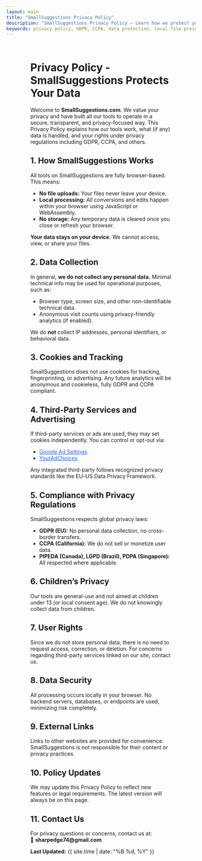 ```yaml
---
layout: main
title: "SmallSuggestions Privacy Policy"
description: "SmallSuggestions Privacy Policy — Learn how we protect your privacy with 100% local file processing. No uploads, no tracking, fully GDPR & CCPA compliant."
keywords: privacy policy, GDPR, CCPA, data protection, local file processing, secure file converter, browser-based tools, no file upload, small suggestions privacy
---
```


<div class="tool-page" style="margin: 4rem;">
  <h1>Privacy Policy - SmallSuggestions Protects Your Data</h1>
  <p>
    Welcome to <strong>SmallSuggestions.com</strong>. We value your privacy and have built all our tools to operate in a secure, transparent, and privacy-focused way. 
    This Privacy Policy explains how our tools work, what (if any) data is handled, and your rights under privacy regulations including GDPR, CCPA, and others.
  </p>

  <h2>1. How SmallSuggestions Works</h2>
  <p>
    All tools on SmallSuggestions are fully browser-based. This means:
  </p>
  <ul>
    <li><strong>No file uploads:</strong> Your files never leave your device.</li>
    <li><strong>Local processing:</strong> All conversions and edits happen within your browser using JavaScript or WebAssembly.</li>
    <li><strong>No storage:</strong> Any temporary data is cleared once you close or refresh your browser.</li>
  </ul>
  <p>
    <strong>Your data stays on your device.</strong> We cannot access, view, or share your files.
  </p>

  <h2>2. Data Collection</h2>
  <p>
    In general, <strong>we do not collect any personal data.</strong> Minimal technical info may be used for operational purposes, such as:
  </p>
  <ul>
    <li>Browser type, screen size, and other non-identifiable technical data.</li>
    <li>Anonymous visit counts using privacy-friendly analytics (if enabled).</li>
  </ul>
  <p>
    We do <strong>not</strong> collect IP addresses, personal identifiers, or behavioral data.
  </p>

  <h2>3. Cookies and Tracking</h2>
  <p>
    SmallSuggestions does not use cookies for tracking, fingerprinting, or advertising. Any future analytics will be anonymous and cookieless, fully GDPR and CCPA compliant.
  </p>

  <h2>4. Third-Party Services and Advertising</h2>
  <p>
    If third-party services or ads are used, they may set cookies independently. You can control or opt-out via:
  </p>
  <ul>
    <li><a href="https://adssettings.google.com/" target="_blank" class="link">Google Ad Settings</a></li>
    <li><a href="https://optout.aboutads.info/" target="_blank" class="link">YourAdChoices</a></li>
  </ul>
  <p>
    Any integrated third-party follows recognized privacy standards like the EU–US Data Privacy Framework.
  </p>

  <h2>5. Compliance with Privacy Regulations</h2>
  <p>
    SmallSuggestions respects global privacy laws:
  </p>
  <ul>
    <li><strong>GDPR (EU):</strong> No personal data collection, no cross-border transfers.</li>
    <li><strong>CCPA (California):</strong> We do not sell or monetize user data.</li>
    <li><strong>PIPEDA (Canada), LGPD (Brazil), PDPA (Singapore):</strong> All respected where applicable.</li>
  </ul>

  <h2>6. Children’s Privacy</h2>
  <p>
    Our tools are general-use and not aimed at children under 13 (or local consent age). We do not knowingly collect data from children.
  </p>

  <h2>7. User Rights</h2>
  <p>
    Since we do not store personal data, there is no need to request access, correction, or deletion. For concerns regarding third-party services linked on our site, contact us.
  </p>

  <h2>8. Data Security</h2>
  <p>
    All processing occurs locally in your browser. No backend servers, databases, or endpoints are used, minimizing risk completely.
  </p>

  <h2>9. External Links</h2>
  <p>
    Links to other websites are provided for convenience. SmallSuggestions is not responsible for their content or privacy practices.
  </p>

  <h2>10. Policy Updates</h2>
  <p>
    We may update this Privacy Policy to reflect new features or legal requirements. The latest version will always be on this page.
  </p>

  <h2>11. Contact Us</h2>
  <p>
    For privacy questions or concerns, contact us at:<br>
    📧 <strong>sharpedge74@gmail.com</strong>
  </p>

  <p><strong>Last Updated:</strong> {{ site.time | date: "%B %d, %Y" }}</p>
</div>

<script type="application/ld+json">
{
  "@context": "https://schema.org",
  "@type": "WebPage",
  "@id": "https://smallsuggestions.com/privacy-policy#webpage",
  "url": "https://smallsuggestions.com/privacy-policy",
  "name": "Privacy Policy - SmallSuggestions",
  "description": "Read the Privacy Policy of SmallSuggestions. Learn how we handle user data, protect files, and ensure privacy while using free browser-based tools.",
  "isPartOf": {
    "@type": "WebSite",
    "@id": "https://smallsuggestions.com/#website",
    "url": "https://smallsuggestions.com/",
    "name": "SmallSuggestions"
  },
  "publisher": {
    "@type": "Organization",
    "name": "SmallSuggestions",
    "url": "https://smallsuggestions.com",
    "logo": {
      "@type": "ImageObject",
      "url": "https://smallsuggestions.com/assets/img/logo.webp"
    }
  },
  "mainEntity": {
    "@type": "CreativeWork",
    "name": "Privacy Policy",
    "about": "This Privacy Policy explains how SmallSuggestions ensures user privacy while providing free online tools. No file uploads, no personal data collection, browser-based only.",
    "inLanguage": "en"
  },
  "inLanguage": "en",
  "datePublished": "2025-10-16",
  "dateModified": "2025-10-16"
}
</script>
<style>
  .link{
   color: #2563eb;
  text-decoration: underline;
  }
  h3{
    font-size: 1.2rem;
  }
</style>